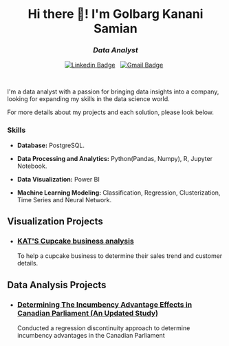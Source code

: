 <h1 align="center">Hi there 👋! I'm Golbarg Kanani Samian</h1>

<h3 align="center"><i>Data Analyst</i></h3>

<div align="center">

[![Linkedin Badge](https://img.shields.io/badge/LinkedIn-0077B5?style=flat&logo=linkedin&logoColor=white)](https://www.linkedin.com/in/golbargkananisamian/)&nbsp;&nbsp;
[![Gmail Badge](https://img.shields.io/badge/Gmail-D14836?style=flat&logo=gmail&logoColor=white&link=mailto:golbarg.kanani.samian@gmail.com)](mailto:golbarg.kanani.samian@gmail.com)&nbsp;&nbsp;

</div>

<br>

I'm a data analyst with a passion for bringing data insights into a company, looking for expanding my skills in the data science world.

For more details about my projects and each solution, please look below.

### Skills

* **Database:** PostgreSQL.

* **Data Processing and Analytics:** Python(Pandas, Numpy), R, Jupyter Notebook.

* **Data Visualization:** Power BI
  
* **Machine Learning Modeling:** Classification, Regression, Clusterization, Time Series and Neural Network.

## Visualization Projects

* ### [KAT'S Cupcake business analysis](https://github.com/GolbargK/cupcake-business-analysis-visualization)

	To help a cupcake business to determine their sales trend and customer details.

## Data Analysis Projects
* ### [Determining The Incumbency Advantage Effects in Canadian Parliament (An Updated Study)](https://github.com/GolbargK/Determining-the-Incumbency-Advantage-Effects-in-Canadian-Parliament-An-Updated-Study-)
	Conducted a regression discontinuity approach to determine incumbency advantages in the Canadian Parliament

<!--Predictive Analysis of Exercise Habits
Investigating Demographic Impact on Working Hours
Unveiling Patterns in Weekly Alcohol Consumption and Household Size
Risk-Return Analysis on US Stock Market
Income Inequality Among Indigenous People in Canada
The Economic Dynamics of Exogamous Marriage in Small-scale Societies
Examining the Impact of Introducing Charter Schools on Public Schools’ Resources
Machine Learning Projects
Created Insightful Power BI dashboards for KAT'S Cupcake company-->



